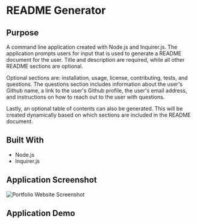# README Generator



## Purpose
A command line application created with Node.js and Inquirer.js. The application prompts users for input that is used to generate a README document for the user. Title and description are required, while all other README sections are optional.

Optional sections are: installation, usage, license, contributing, tests, and questions. The questions section includes information about the user's Github name, a link to the user's Github profile, the user's email address, and instructions on how to reach out to the user with questions.

Lastly, an optional table of contents can also be generated. This will be created dynamically based on which sections are included in the README document.

## Built With
* Node.js
* Inquirer.js

## Application Screenshot
![Portfolio Website Screenshot](https://github.com/mikegshelby/portfolio/raw/master/assets/images/README-generator-screenshot.jpg "Application Screenshot")

## Application Demo



